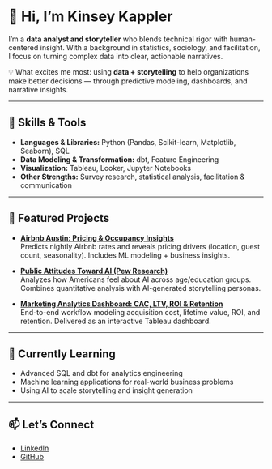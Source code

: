 # 👋 Hi, I’m Kinsey Kappler

I’m a **data analyst and storyteller** who blends technical rigor with human-centered insight. With a background in statistics, sociology, and facilitation, I focus on turning complex data into clear, actionable narratives.  

💡 What excites me most: using **data + storytelling** to help organizations make better decisions — through predictive modeling, dashboards, and narrative insights.  

---

## 🔧 Skills & Tools
- **Languages & Libraries:** Python (Pandas, Scikit-learn, Matplotlib, Seaborn), SQL  
- **Data Modeling & Transformation:** dbt, Feature Engineering  
- **Visualization:** Tableau, Looker, Jupyter Notebooks  
- **Other Strengths:** Survey research, statistical analysis, facilitation & communication  

---

## 📂 Featured Projects
- [**Airbnb Austin: Pricing & Occupancy Insights**](https://github.com/kinseykappler-netizen/airbnb-austin-pricing-occupancy)  
  Predicts nightly Airbnb rates and reveals pricing drivers (location, guest count, seasonality). Includes ML modeling + business insights.  

- [**Public Attitudes Toward AI (Pew Research)**](https://github.com/kinseykappler-netizen/pew-ai-attitudes)  
  Analyzes how Americans feel about AI across age/education groups. Combines quantitative analysis with AI-generated storytelling personas.  

- [**Marketing Analytics Dashboard: CAC, LTV, ROI & Retention**](https://github.com/kinseykappler-netizen/marketing-analytics-cac-ltv)  
  End-to-end workflow modeling acquisition cost, lifetime value, ROI, and retention. Delivered as an interactive Tableau dashboard.  

---

## 🌱 Currently Learning
- Advanced SQL and dbt for analytics engineering  
- Machine learning applications for real-world business problems  
- Using AI to scale storytelling and insight generation  

---

## 📫 Let’s Connect
- [LinkedIn](https://www.linkedin.com/in/kinsey-kappler/)  
- [GitHub](https://github.com/kinseykappler-netizen)  
